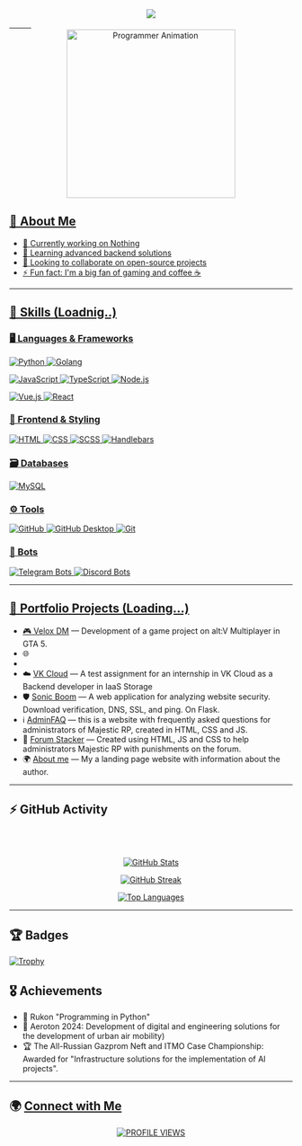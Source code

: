 <div align="center"><a href="https://sh20raj.com">
  <img src="https://readme-typing-svg.demolab.com?font=Poppins&size=40&pause=1000&color=ffffff&vCenter=true&center=true&width=800&lines=Hi+%2C+World!+👋+My+name+is+Michael"</a>
</div>
ㅤㅤㅤ

<div align="center">
  <img height="300" src="https://i.gifer.com/1abF.gif" alt="Programmer Animation" />
</div>


## 🚀 About Me  
- 🔭 Currently working on Nothing  
- 🌱 Learning advanced backend solutions  
- 👯 Looking to collaborate on open-source projects  
- ⚡ Fun fact: I'm a big fan of gaming and coffee ☕

---

## 🔧 Skills (Loadnig..)

### 🖥️ Languages & Frameworks  
![Python](https://img.shields.io/badge/Python-darkorange?logo=python&logoColor=white&style=for-the-badge)
![Golang](https://img.shields.io/badge/Go-blue?logo=go&logoColor=white&style=for-the-badge)

![JavaScript](https://img.shields.io/badge/JavaScript-darkgoldenrod?logo=javascript&logoColor=white&style=for-the-badge)
![TypeScript](https://img.shields.io/badge/TypeScript-dodgerblue?logo=typescript&logoColor=white&style=for-the-badge)
![Node.js](https://img.shields.io/badge/Node.js-darkgreen?logo=node.js&logoColor=white&style=for-the-badge)  

![Vue.js](https://img.shields.io/badge/Vue.js-seagreen?logo=vue.js&logoColor=white&style=for-the-badge)
![React](https://img.shields.io/badge/React-deepskyblue?logo=react&logoColor=white&style=for-the-badge)
 
### 🎨 Frontend & Styling  
![HTML](https://img.shields.io/badge/HTML-darkorange?logo=html5&logoColor=white&style=for-the-badge)
![CSS](https://img.shields.io/badge/CSS-darkviolet?logo=css3&logoColor=white&style=for-the-badge)
![SCSS](https://img.shields.io/badge/SCSS-indigo?logo=sass&logoColor=white&style=for-the-badge)
![Handlebars](https://img.shields.io/badge/Handlebars-darkred?logo=handlebarsdotjs&logoColor=white&style=for-the-badge)

### 🗃️ Databases  
![MySQL](https://img.shields.io/badge/-MySQL-00758F?logo=mysql&logoColor=white&style=for-the-badge)

### ⚙️ Tools  
![GitHub](https://img.shields.io/badge/github-darkslategray?logo=github&logoColor=white&style=for-the-badge)
![GitHub Desktop](https://img.shields.io/badge/GitHub%20Desktop-663399?logo=github&logoColor=white&style=for-the-badge)
![Git](https://img.shields.io/badge/git-firebrick?logo=git&logoColor=white&style=for-the-badge)

### 🤖 Bots  
![Telegram Bots](https://img.shields.io/badge/Telegram%20Bots-dodgerblue?logo=telegram&logoColor=white&style=for-the-badge)
![Discord Bots](https://img.shields.io/badge/Discord%20Bots-mediumslateblue?logo=discord&logoColor=white&style=for-the-badge)

</p>


---

## 💼 Portfolio Projects (Loading...)
- 🎮 [Velox DM]() — Development of a game project on alt:V Multiplayer in GTA 5.
- 🌐
-
- ☁️ [VK Cloud](https://github.com/HouseMiv/test-vk) — A test assignment for an internship in VK Cloud as a Backend developer in IaaS Storage
- 🛡️ [Sonic Boom](https://github.com/HouseMiv/SonicBoom) — A web application for analyzing website security. Download verification, DNS, SSL, and ping. On Flask.
-  ℹ️  [AdminFAQ](https://github.com/HouseMiv/AdminFAQ) — this is a website with frequently asked questions for administrators of Majestic RP, created in HTML, CSS and JS.
- 🧮 [Forum Stacker](https://github.com/HouseMiv/MajeticHub-Forum) — Created using HTML, JS and CSS to help administrators Majestic RP with punishments on the forum.
- 🌍 [About me](https://housemiv.github.io/HouseMiv/) — My a landing page website with information about the author.
  
---

## ⚡ GitHub Activity  

<div align="center">
<br></br>


[![GitHub Stats](https://github-stats-alpha.vercel.app/api?username=HouseMiv&cc=181824&tc=ffffff&ic=ec4899&bc=181824&hide_color=ec4899&bg_color=181824&hide_border=true&border_radius=5)](https://github.com/HouseMiv)  

[![GitHub Streak](https://streak-stats.demolab.com?user=HouseMiv&theme=radical&border_radius=5&date_format=M%20j%5B%2C%20Y%5D&card_width=480&background=181824&dates=808080&stroke=ec4899&hide_border=true&ring=ec4899&fire=ec4899&currStreakLabel=d3d3d3&currStreakNum=d3d3d3&sideNums=d3d3d3&sideLabels=d3d3d3)](#)  

[![Top Languages](https://github-readme-stats.vercel.app/api/top-langs/?username=HouseMiv&langs_count=10&title_color=ffffff&text_color=ffffff&icon_color=ec4899&bg_color=181824&hide_border=true&locale=en&custom_title=Top%20Languages&border_radius=5&card_width=480)](https://github.com/HouseMiv)







</div>

---

## 🏆 Badges
[![Trophy](https://github-profile-trophy.vercel.app/?username=HouseMiv&theme=onedark)](https://github.com/HouseMiv)


## 🎖 Achievements
- 🏅 Rukon "Programming in Python"
- 🥇 Aeroton 2024: Development of digital and engineering solutions for the development of urban air mobility)
- 🏆 The All-Russian Gazprom Neft and ITMO Case Championship: Awarded for "Infrastructure solutions for the implementation of AI projects".

---

## 🌍 [Connect with Me](https://housemiv.github.io/HouseMiv/) 

<div align="center">
   <a href="https://visitorbadge.io/status?path=https%3A%2F%2Fgithub.com%2FHouseMiv">
      <img src="https://api.visitorbadge.io/api/visitors?path=https%3A%2F%2Fgithub.com%2FHouseMiv&label=PROFILE%20VIEWS&labelColor=gray&countColor=%23007bff" alt="PROFILE VIEWS"/>
   </a>
</div>

